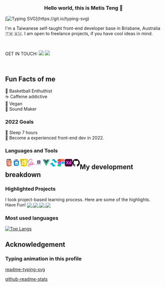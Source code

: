 <h3 align="center">Hello world, this is Metis Teng 🌱 </h3>

[![Typing SVG](https://readme-typing-svg.herokuapp.com?font=JetBrains+Mono&color=FF566F&width=480&lines=I+am+a+self-taught+front-end+Develop.;I+love+learning+new+stuffs.;Nice+to+meet+you!)](https://git.io/typing-svg)

I'm a Taiwanese self-taught front-end developer base in Brisbane, Australia 🇹🇼 🇦🇺. I am open to freelance projects, if you have cool ideas in mind.

<br>

GET IN TOUCH:
[<img src="https://img.shields.io/badge/LinkedIn-0077B5?style=for-the-badge&logo=linkedin&logoColor=white">](https://www.linkedin.com/in/chao-chen-metis-teng/)
[<img src="https://img.shields.io/badge/Gmail-D14836?style=for-the-badge&logo=gmail&logoColor=white">](metis.teng@gmail.com)

<br>

## Fun Facts of me

🏀 Basketball Enthuthist
<br>
☕️ Caffeine addictive
<br>
🥑 Vegan
<br>
🥁 Sound Maker

### 2022 Goals

🦉 Sleep 7 hours
<br>
📌 Become a experienced front-end dev in 2022.

### Languages and Tools

<img align="left" width="24px" height="24px" src="./img/logo-html.png" alt="HTML">
<img align="left" width="24px" height="24px" src="./img/logo-css.png" alt="CSS">
<img align="left" width="24px" height="24px" src="./img/logo-js.png" alt="Javascript">
<img align="left" width="24px" height="24px" src="./img/logo-sass.png" alt="Sass">
<img align="left" width="24px" height="24px" src="./img/logo-bs.png" alt="Bootstrap">
<img align="left" width="24px" height="24px" src="./img/logo-vue.png" alt="Vue.js">
<img align="left" width="24px" height="24px" src="./img/logo-tailwind.png" alt="Tailwind Css">
<img align="left" width="24px" height="24px" src="./img/logo-figma.png" alt="Figma">
<img align="left" width="24px" height="24px" src="./img/logo-xd.png" alt="Adobe XD">
<img align="left" width="24px" height="24px" src="./img/logo-github.png" alt="Github">

## My development breakdown

### Highlighted Projects

I took project-based learning process. Here are some of the highlights. Have Fun!
<a href="https://github.com/greatmetis/greatmetis-rest-countries-api-with-color-theme-switcher">
<img align="center" src="https://github-readme-stats.vercel.app/api/pin/?username=greatmetis&repo=greatmetis-rest-countries-api-with-color-theme-switcher&theme=radical" />
</a>
<a href="https://github.com/greatmetis/fortune-wheel">
<img align="center" src="https://github-readme-stats.vercel.app/api/pin/?username=greatmetis&repo=fortune-wheel&theme=radical" />
</a>
<a href="https://github.com/greatmetis/woworoom-ecommerce">
<img align="center" src="https://github-readme-stats.vercel.app/api/pin/?username=greatmetis&repo=woworoom-ecommerce&theme=radical" />
</a>
<a href="https://github.com/greatmetis/funding-page-practice">
<img align="center" src="https://github-readme-stats.vercel.app/api/pin/?username=greatmetis&repo=funding-page-practice&theme=radical" />
</a>

### Most used languages

[![Top Langs](https://github-readme-stats.vercel.app/api/top-langs/?username=greatmetis&theme=radical&layout=compact)](https://github.com/anuraghazra/github-readme-stats)

## Acknowledgement

### Typing animation in this profile

[readme-typing-svg](https://github.com/DenverCoder1/readme-typing-svg)

[github-readme-stats](https://github.com/anuraghazra/github-readme-stats)
